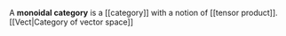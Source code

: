 A **monoidal category** is a [[category]] with a notion of [[tensor product]]. [[Vect|Category of vector space]]